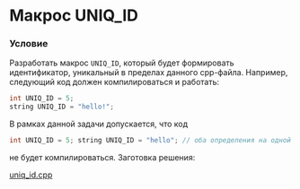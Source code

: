 # Макрос UNIQ_ID

### Условие

Разработать макрос `UNIQ_ID`, который будет формировать идентификатор, уникальный в пределах данного cpp-файла. Например, следующий код должен компилироваться и работать:  

```c++
int UNIQ_ID = 5;
string UNIQ_ID = "hello!";
```
В рамках данной задачи допускается, что код

```c++
int UNIQ_ID = 5; string UNIQ_ID = "hello"; // оба определения на одной строке
```
не будет компилироваться. Заготовка решения:

[uniq_id.cpp](source/uniq_id.cpp)